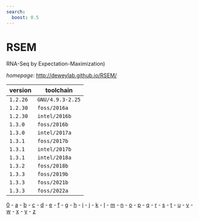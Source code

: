 ```yaml
---
search:
  boost: 0.5
---
```

# RSEM

RNA-Seq by Expectation-Maximization)

*homepage*: <http://deweylab.github.io/RSEM/>

version | toolchain
--------|----------
``1.2.26`` | ``GNU/4.9.3-2.25``
``1.2.30`` | ``foss/2016a``
``1.2.30`` | ``intel/2016b``
``1.3.0`` | ``foss/2016b``
``1.3.0`` | ``intel/2017a``
``1.3.1`` | ``foss/2017b``
``1.3.1`` | ``intel/2017b``
``1.3.1`` | ``intel/2018a``
``1.3.2`` | ``foss/2018b``
``1.3.3`` | ``foss/2019b``
``1.3.3`` | ``foss/2021b``
``1.3.3`` | ``foss/2022a``

[0](../0/index.md) - [a](../a/index.md) - [b](../b/index.md) - [c](../c/index.md) - [d](../d/index.md) - [e](../e/index.md) - [f](../f/index.md) - [g](../g/index.md) - [h](../h/index.md) - [i](../i/index.md) - [j](../j/index.md) - [k](../k/index.md) - [l](../l/index.md) - [m](../m/index.md) - [n](../n/index.md) - [o](../o/index.md) - [p](../p/index.md) - [q](../q/index.md) - [r](../r/index.md) - [s](../s/index.md) - [t](../t/index.md) - [u](../u/index.md) - [v](../v/index.md) - [w](../w/index.md) - [x](../x/index.md) - [y](../y/index.md) - [z](../z/index.md)

